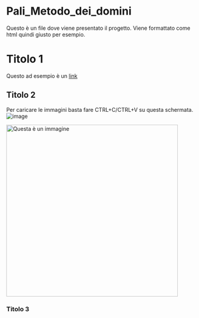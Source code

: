 # Pali_Metodo_dei_domini
Questo è un file dove viene presentato il progetto. Viene formattato come html quindi giusto per esempio.

# Titolo 1
Questo ad esempio è un <a href="https://www.w3schools.com/html/html_links.asp">link</a>

## Titolo 2
Per caricare le immagini basta fare CTRL+C/CTRL+V su questa schermata. 
![image](https://user-images.githubusercontent.com/114191578/193475410-f092bfbb-a312-49c6-829b-5e91d792b3cd.png)


<img width="452" alt="Questa è un immagine" src="https://user-images.githubusercontent.com/64694875/192977065-4e79d147-41b6-4841-89cf-1d362d250fe3.png">

### Titolo 3

